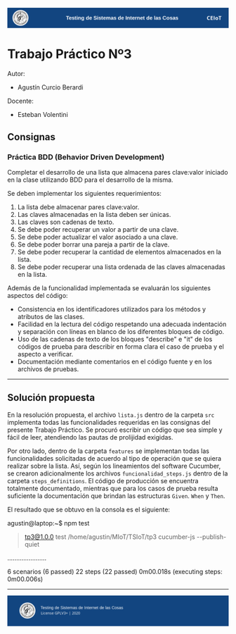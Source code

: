 ![header](doc/header.png)

# Trabajo Práctico Nº3

Autor:

* Agustín Curcio Berardi

Docente:

* Esteban Volentini

## Consignas

### Práctica BDD (Behavior Driven Development)

Completar el desarrollo de una lista que almacena pares clave:valor iniciado en la clase utilizando BDD para el desarrollo de la misma.

Se deben implementar los siguientes requerimientos:

1. La lista debe almacenar pares clave:valor.
2. Las claves almacenadas en la lista deben ser únicas.
3. Las claves son cadenas de texto.
4. Se debe poder recuperar un valor a partir de una clave.
5. Se debe poder actualizar el valor asociado a una clave.
6. Se debe poder borrar una pareja a partir de la clave.
7. Se debe poder recuperar la cantidad de elementos almacenados en la lista.
8. Se debe poder recuperar una lista ordenada de las claves almacenadas en la lista.

Además de la funcionalidad implementada se evaluarán los siguientes aspectos del código:

- Consistencia en los identificadores utilizados para los métodos y atributos de las clases.
- Facilidad en la lectura del código respetando una adecuada indentación y separación con líneas en blanco de los diferentes bloques de código.
- Uso de las cadenas de texto de los bloques "describe" e "it" de los códigos de prueba para describir en forma clara el caso de prueba y el aspecto a verificar.
- Documentación mediante comentarios en el código fuente y en los archivos de pruebas.

---

## Solución propuesta

En la resolución propuesta, el archivo `lista.js` dentro de la carpeta `src` implementa todas las funcionalidades requeridas en las consignas del presente Trabajo Práctico. Se procuró escribir un código que sea simple y fácil de leer, atendiendo las pautas de prolijidad exigidas.

Por otro lado, dentro de la carpeta `features` se implementan todas las funcionalidades solicitadas de acuerdo al tipo de operación que se quiera realizar sobre la lista. Así, según los lineamientos del software Cucumber, se crearon adicionalmente los archivos `funcionalidad_steps.js` dentro de la carpeta `steps_definitions`. El código de producción se encuentra totalmente documentado, mientras que para los casos de prueba resulta suficiente la documentación que brindan las estructuras `Given`. `When` y `Then`.

El resultado que se obtuvo en la consola es el siguiente:

agustin@laptop:~$ npm test

> tp3@1.0.0 test /home/agustin/MIoT/TSIoT/tp3
> cucumber-js --publish-quiet

......................

6 scenarios (6 passed)
22 steps (22 passed)
0m00.018s (executing steps: 0m00.006s)

---

![footer](doc/footer.png)
